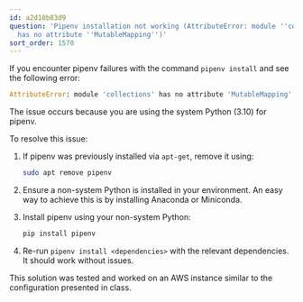 ```yaml
---
id: a2d10b83d9
question: 'Pipenv installation not working (AttributeError: module ''collections''
  has no attribute ''MutableMapping'')'
sort_order: 1570
---
```


If you encounter pipenv failures with the command `pipenv install` and see the following error:

```python
AttributeError: module 'collections' has no attribute 'MutableMapping'
```

The issue occurs because you are using the system Python (3.10) for pipenv.

To resolve this issue:

1. If pipenv was previously installed via `apt-get`, remove it using:
   ```bash
   sudo apt remove pipenv
   ```

2. Ensure a non-system Python is installed in your environment. An easy way to achieve this is by installing Anaconda or Miniconda.

3. Install pipenv using your non-system Python:
   ```bash
   pip install pipenv
   ```

4. Re-run `pipenv install <dependencies>` with the relevant dependencies. It should work without issues.

This solution was tested and worked on an AWS instance similar to the configuration presented in class.